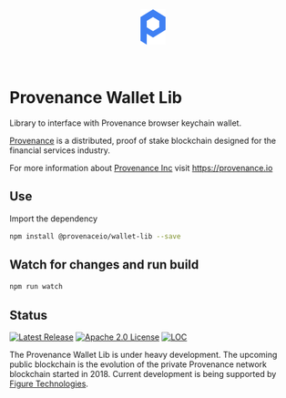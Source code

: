 <div align="center">
  <img src="./src/logo.svg" alt="Provenance Wallet Lib"/>
</div>
<br/><br/>

# Provenance Wallet Lib

Library to interface with Provenance browser keychain wallet.

[Provenance] is a distributed, proof of stake blockchain designed for the financial services industry.

For more information about [Provenance Inc](https://provenance.io) visit https://provenance.io

## Use

Import the dependency

```bash
npm install @provenaceio/wallet-lib --save
```

## Watch for changes and run build

```bash
npm run watch
```

## Status

[![Latest Release][release-badge]][release-latest]
[![Apache 2.0 License][license-badge]][license-url]
[![LOC][loc-badge]][loc-report]

[license-badge]: https://img.shields.io/github/license/provenance-io/wallet-lib.svg
[license-url]: https://github.com/provenance-io/wallet-lib/blob/main/LICENSE
[release-badge]: https://img.shields.io/github/tag/provenance-io/wallet-lib.svg
[release-latest]: https://github.com/provenance-io/wallet-lib/releases/latest
[loc-badge]: https://tokei.rs/b1/github/provenance-io/wallet-lib
[loc-report]: https://github.com/provenance-io/wallet-lib
[lint-badge]: https://github.com/provenance-io/wallet-lib/workflows/Lint/badge.svg
[provenance]: https://provenance.io/#overview

The Provenance Wallet Lib is under heavy development. The upcoming public blockchain is the evolution of the private Provenance network blockchain started in 2018.
Current development is being supported by [Figure Technologies](https://figure.com).
